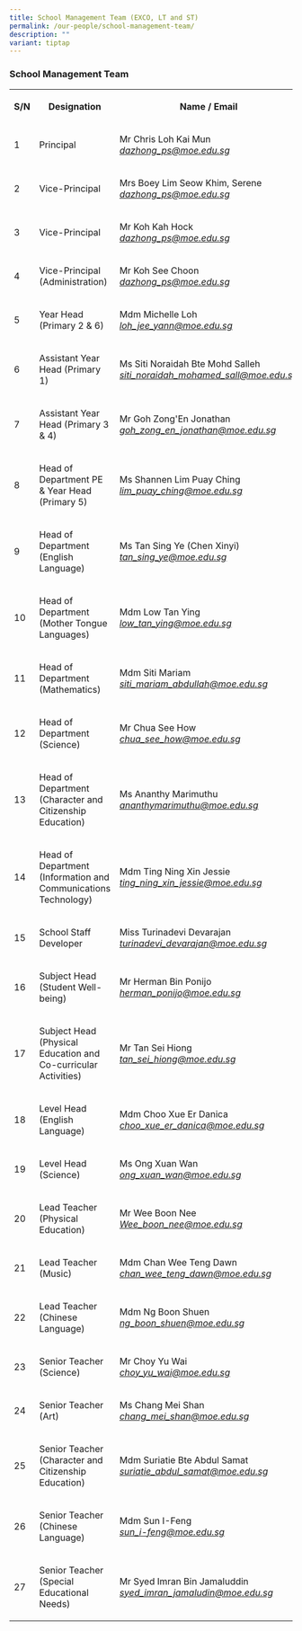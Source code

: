 ```yaml
---
title: School Management Team (EXCO, LT and ST)
permalink: /our-people/school-management-team/
description: ""
variant: tiptap
---
```

<h3>School Management Team</h3>
<table style="minWidth: 75px">
<colgroup>
<col>
<col>
<col>
</colgroup>
<tbody>
<tr>
<th rowspan="1" colspan="1">
<p>S/N</p>
</th>
<th rowspan="1" colspan="1">
<p>Designation</p>
</th>
<th rowspan="1" colspan="1">
<p>Name / Email</p>
</th>
</tr>
<tr>
<td rowspan="1" colspan="1">
<p>1</p>
</td>
<td rowspan="1" colspan="1">
<p>Principal</p>
</td>
<td rowspan="1" colspan="1">
<p>Mr Chris Loh Kai Mun
<br><em><a href="mailto:dazhong_ps@moe.edu.sg" rel="noopener noreferrer nofollow" target="_blank">dazhong_ps@moe.edu.sg</a></em>
</p>
</td>
</tr>
<tr>
<td rowspan="1" colspan="1">
<p>2</p>
</td>
<td rowspan="1" colspan="1">
<p>Vice-Principal</p>
</td>
<td rowspan="1" colspan="1">
<p>Mrs Boey Lim Seow Khim, Serene
<br><em><a href="mailto:dazhong_ps@moe.edu.sg" rel="noopener noreferrer nofollow" target="_blank">dazhong_ps@moe.edu.sg</a></em>
</p>
</td>
</tr>
<tr>
<td rowspan="1" colspan="1">
<p>3</p>
</td>
<td rowspan="1" colspan="1">
<p>Vice-Principal</p>
</td>
<td rowspan="1" colspan="1">
<p>Mr Koh Kah Hock
<br><em><a href="mailto:dazhong_ps@moe.edu.sg" rel="noopener noreferrer nofollow" target="_blank">dazhong_ps@moe.edu.sg</a></em>
</p>
</td>
</tr>
<tr>
<td rowspan="1" colspan="1">
<p>4</p>
</td>
<td rowspan="1" colspan="1">
<p>Vice-Principal (Administration)</p>
</td>
<td rowspan="1" colspan="1">
<p>Mr Koh See Choon
<br><em><a href="mailto:dazhong_ps@moe.edu.sg" rel="noopener noreferrer nofollow" target="_blank">dazhong_ps@moe.edu.sg</a></em>
</p>
</td>
</tr>
<tr>
<td rowspan="1" colspan="1">
<p>5</p>
</td>
<td rowspan="1" colspan="1">
<p>Year Head (Primary 2 &amp; 6)</p>
</td>
<td rowspan="1" colspan="1">
<p>Mdm Michelle Loh
<br><em><a href="mailto:loh_jee_yann@moe.edu.sg" rel="noopener noreferrer nofollow" target="_blank">loh_jee_yann@moe.edu.sg</a></em>
</p>
</td>
</tr>
<tr>
<td rowspan="1" colspan="1">
<p>6</p>
</td>
<td rowspan="1" colspan="1">
<p>Assistant Year Head (Primary 1)</p>
</td>
<td rowspan="1" colspan="1">
<p>Ms Siti Noraidah Bte Mohd Salleh
<br><em><a href="mailto:siti_noraidah_mohamed_sall@moe.edu.sg" rel="noopener noreferrer nofollow" target="_blank">siti_noraidah_mohamed_sall@moe.edu.sg</a></em>
</p>
</td>
</tr>
<tr>
<td rowspan="1" colspan="1">
<p>7</p>
</td>
<td rowspan="1" colspan="1">
<p>Assistant Year Head (Primary 3 &amp; 4)</p>
</td>
<td rowspan="1" colspan="1">
<p>Mr Goh Zong'En Jonathan
<br><em><a href="mailto:goh_zong_en_jonathan@moe.edu.sg" rel="noopener noreferrer nofollow" target="_blank">goh_zong_en_jonathan@moe.edu.sg</a></em>
</p>
</td>
</tr>
<tr>
<td rowspan="1" colspan="1">
<p>8</p>
</td>
<td rowspan="1" colspan="1">
<p>Head of Department PE &amp; Year Head (Primary 5)</p>
</td>
<td rowspan="1" colspan="1">
<p>Ms Shannen Lim Puay Ching
<br><em><a href="mailto:lim_puay_ching@moe.edu.sg" rel="noopener noreferrer nofollow" target="_blank">lim_puay_ching@moe.edu.sg</a></em>
</p>
</td>
</tr>
<tr>
<td rowspan="1" colspan="1">
<p>9</p>
</td>
<td rowspan="1" colspan="1">
<p>Head of Department (English Language)</p>
</td>
<td rowspan="1" colspan="1">
<p>Ms Tan Sing Ye (Chen Xinyi)
<br><em><a href="mailto:tan_sing_ye@moe.edu.sg" rel="noopener noreferrer nofollow" target="_blank">tan_sing_ye@moe.edu.sg</a></em>
</p>
</td>
</tr>
<tr>
<td rowspan="1" colspan="1">
<p>10</p>
</td>
<td rowspan="1" colspan="1">
<p>Head of Department (Mother Tongue Languages)</p>
</td>
<td rowspan="1" colspan="1">
<p>Mdm Low Tan Ying
<br><em><a href="mailto:low_tan_ying@moe.edu.sg" rel="noopener noreferrer nofollow" target="_blank">low_tan_ying@moe.edu.sg</a></em>
</p>
</td>
</tr>
<tr>
<td rowspan="1" colspan="1">
<p>11</p>
</td>
<td rowspan="1" colspan="1">
<p>Head of Department (Mathematics)</p>
</td>
<td rowspan="1" colspan="1">
<p>Mdm Siti Mariam
<br><em><a href="mailto:siti_mariam_abdullah@moe.edu.sg" rel="noopener noreferrer nofollow" target="_blank">siti_mariam_abdullah@moe.edu.sg</a></em>
</p>
</td>
</tr>
<tr>
<td rowspan="1" colspan="1">
<p>12</p>
</td>
<td rowspan="1" colspan="1">
<p>Head of Department (Science)</p>
</td>
<td rowspan="1" colspan="1">
<p>Mr Chua See How
<br><em><a href="mailto:chua_see_how@moe.edu.sg" rel="noopener noreferrer nofollow" target="_blank">chua_see_how@moe.edu.sg</a></em>
</p>
</td>
</tr>
<tr>
<td rowspan="1" colspan="1">
<p>13</p>
</td>
<td rowspan="1" colspan="1">
<p>Head of Department (Character and Citizenship Education)</p>
</td>
<td rowspan="1" colspan="1">
<p>Ms Ananthy Marimuthu
<br><em><a href="mailto:ananthy_marimuthu@moe.edu.sg" rel="noopener noreferrer nofollow" target="_blank">ananthymarimuthu@moe.edu.sg</a></em>
</p>
</td>
</tr>
<tr>
<td rowspan="1" colspan="1">
<p>14</p>
</td>
<td rowspan="1" colspan="1">
<p>Head of Department (Information and Communications Technology)</p>
</td>
<td rowspan="1" colspan="1">
<p>Mdm Ting Ning Xin Jessie
<br><em><a href="mailto:ting_ning_xin_jessie@moe.edu.sg" rel="noopener noreferrer nofollow" target="_blank">ting_ning_xin_jessie@moe.edu.sg</a></em>
</p>
</td>
</tr>
<tr>
<td rowspan="1" colspan="1">
<p>15</p>
</td>
<td rowspan="1" colspan="1">
<p>School Staff Developer</p>
</td>
<td rowspan="1" colspan="1">
<p>Miss Turinadevi Devarajan
<br><em><a href="mailto:turinadevi_devarajan@moe.edu.sg" rel="noopener noreferrer nofollow" target="_blank">turinadevi_devarajan@moe.edu.sg</a></em>
</p>
</td>
</tr>
<tr>
<td rowspan="1" colspan="1">
<p>16</p>
</td>
<td rowspan="1" colspan="1">
<p>Subject Head (Student Well-being)</p>
</td>
<td rowspan="1" colspan="1">
<p>Mr Herman Bin Ponijo
<br><em><a href="mailto:herman_ponijo@moe.edu.sg" rel="noopener noreferrer nofollow" target="_blank">herman_ponijo@moe.edu.sg</a></em>
</p>
</td>
</tr>
<tr>
<td rowspan="1" colspan="1">
<p>17</p>
</td>
<td rowspan="1" colspan="1">
<p>Subject Head (Physical Education and Co-curricular Activities)</p>
</td>
<td rowspan="1" colspan="1">
<p>Mr Tan Sei Hiong
<br><em><a href="mailto:tan_sei_hiong@moe.edu.sg" rel="noopener noreferrer nofollow" target="_blank">tan_sei_hiong@moe.edu.sg</a></em>
</p>
</td>
</tr>
<tr>
<td rowspan="1" colspan="1">
<p>18</p>
</td>
<td rowspan="1" colspan="1">
<p>Level Head (English Language)</p>
</td>
<td rowspan="1" colspan="1">
<p>Mdm Choo Xue Er Danica
<br><em><a href="mailto:choo_xue_er_danica@moe.edu.sg" rel="noopener noreferrer nofollow" target="_blank">choo_xue_er_danica@moe.edu.sg</a></em>
</p>
</td>
</tr>
<tr>
<td rowspan="1" colspan="1">
<p>19</p>
</td>
<td rowspan="1" colspan="1">
<p>Level Head (Science)</p>
</td>
<td rowspan="1" colspan="1">
<p>Ms Ong Xuan Wan
<br><em><a href="mailto:ong_xuan_wan@moe.edu.sg" rel="noopener noreferrer nofollow" target="_blank">ong_xuan_wan@moe.edu.sg</a></em>
</p>
</td>
</tr>
<tr>
<td rowspan="1" colspan="1">
<p>20</p>
</td>
<td rowspan="1" colspan="1">
<p>Lead Teacher (Physical Education)</p>
</td>
<td rowspan="1" colspan="1">
<p>Mr Wee Boon Nee
<br><em><a href="mailto:Wee_boon_nee@moe.edu.sg" rel="noopener noreferrer nofollow" target="_blank">Wee_boon_nee@moe.edu.sg</a></em>
</p>
</td>
</tr>
<tr>
<td rowspan="1" colspan="1">
<p>21</p>
</td>
<td rowspan="1" colspan="1">
<p>Lead Teacher (Music)</p>
</td>
<td rowspan="1" colspan="1">
<p>Mdm Chan Wee Teng Dawn
<br><em><a href="mailto:chan_wee_teng_dawn@moe.edu.sg" rel="noopener noreferrer nofollow" target="_blank">chan_wee_teng_dawn@moe.edu.sg</a></em>
</p>
</td>
</tr>
<tr>
<td rowspan="1" colspan="1">
<p>22</p>
</td>
<td rowspan="1" colspan="1">
<p>Lead Teacher (Chinese Language)</p>
</td>
<td rowspan="1" colspan="1">
<p>Mdm Ng Boon Shuen
<br><em><a href="mailto:ng_boon_shuen@moe.edu.sg" rel="noopener noreferrer nofollow" target="_blank">ng_boon_shuen@moe.edu.sg</a></em>
</p>
</td>
</tr>
<tr>
<td rowspan="1" colspan="1">
<p>23</p>
</td>
<td rowspan="1" colspan="1">
<p>Senior Teacher (Science)</p>
</td>
<td rowspan="1" colspan="1">
<p>Mr Choy Yu Wai
<br><em><a href="mailto:choy_yu_wai@moe.edu.sg" rel="noopener noreferrer nofollow" target="_blank">choy_yu_wai@moe.edu.sg</a></em>
</p>
</td>
</tr>
<tr>
<td rowspan="1" colspan="1">
<p>24</p>
</td>
<td rowspan="1" colspan="1">
<p>Senior Teacher (Art)</p>
</td>
<td rowspan="1" colspan="1">
<p>Ms Chang Mei Shan
<br><em><a href="mailto:chang_mei_shan@moe.edu.sg" rel="noopener noreferrer nofollow" target="_blank">chang_mei_shan@moe.edu.sg</a></em>
</p>
</td>
</tr>
<tr>
<td rowspan="1" colspan="1">
<p>25</p>
</td>
<td rowspan="1" colspan="1">
<p>Senior Teacher (Character and Citizenship Education)</p>
</td>
<td rowspan="1" colspan="1">
<p>Mdm Suriatie Bte Abdul Samat
<br><em><a href="mailto:suriatie_abdul_samat@moe.edu.sg" rel="noopener noreferrer nofollow" target="_blank">suriatie_abdul_samat@moe.edu.sg</a></em>
</p>
</td>
</tr>
<tr>
<td rowspan="1" colspan="1">
<p>26</p>
</td>
<td rowspan="1" colspan="1">
<p>Senior Teacher (Chinese Language)</p>
</td>
<td rowspan="1" colspan="1">
<p>Mdm Sun I-Feng
<br><em><a href="mailto:sun_i-feng@moe.edu.sg" rel="noopener noreferrer nofollow" target="_blank">sun_i-feng@moe.edu.sg</a></em>
</p>
</td>
</tr>
<tr>
<td rowspan="1" colspan="1">
<p>27</p>
</td>
<td rowspan="1" colspan="1">
<p>Senior Teacher (Special Educational Needs)</p>
</td>
<td rowspan="1" colspan="1">
<p>Mr Syed Imran Bin Jamaluddin
<br><em><a href="mailto:syed_imran_jamaludin@moe.edu.sg" rel="noopener noreferrer nofollow" target="_blank">syed_imran_jamaludin@moe.edu.sg</a></em>
</p>
</td>
</tr>
</tbody>
</table>
<p></p>